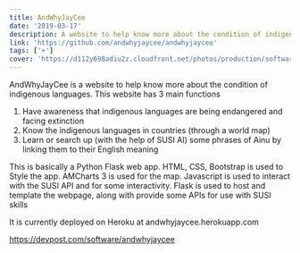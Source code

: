 ```yaml
---
title: AndWhyJayCee
date: '2019-03-17'
description: A website to help know more about the condition of indigenous languages.
link: 'https://github.com/andwhyjaycee/andwhyjaycee'
tags: ['+']
cover: 'https://d112y698adiu2z.cloudfront.net/photos/production/software_photos/000/781/505/datas/gallery.jpg'
---
```



AndWhyJayCee is a website to help know more about the condition of indigenous languages. This website has 3 main functions

1.  Have awareness that indigenous languages are being endangered and facing extinction
2. Know the indigenous languages in countries (through a world map)
3. Learn or search up (with the help of SUSI AI) some phrases of Ainu by linking them to their English meaning

This is basically a Python Flask web app. HTML, CSS, Bootstrap is used to Style the app. AMCharts 3 is used for the map. Javascript is used to interact with the SUSI API and for some interactivity. Flask is used to host and template the webpage, along with provide some APIs for use with SUSI skills

It is currently deployed on Heroku at andwhyjaycee.herokuapp.com

https://devpost.com/software/andwhyjaycee 

